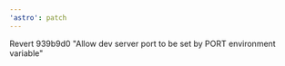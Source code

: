 ```yaml
---
'astro': patch
---
```


Revert 939b9d0 "Allow dev server port to be set by PORT environment variable"
